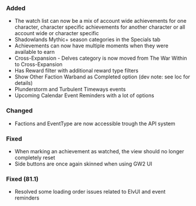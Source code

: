 <p><h3>Added</h3></p>
<ul>
<li>The watch list can now be a mix of account wide achievements for one character, character specific achievements for another character or all account wide or character specific</li>
<li>Shadowlands Mythic+ season categories in the Specials tab</li>
<li>Achievements can now have multiple moments when they were available to earn</li>
<li>Cross-Expansion - Delves category is now moved from The War Within to Cross-Expansion</li>
<li>Has Reward filter with additional reward type filters</li>
<li>Show Other Faction Warband as Completed option (dev note: see loc for details)</li>
<li>Plunderstorm and Turbulent Timeways events</li>
<li>Upcoming Calendar Event Reminders with a lot of options</li>
</ul>
<p><h3>Changed</h3></p>
<ul>
<li>Factions and EventType are now accessible trough the API system</li>
</ul>
<p><h3>Fixed</h3></p>
<ul>
<li>When marking an achievement as watched, the view should no longer completely reset</li>
<li>Side buttons are once again skinned when using GW2 UI</li>
</ul>
<p><h3>Fixed (81.1)</h3></p>
<ul>
<li>Resolved some loading order issues related to ElvUI and event reminders</li>
</ul>